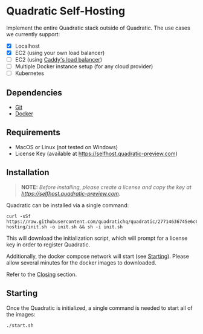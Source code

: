 # Quadratic Self-Hosting

Implement the entire Quadratic stack outside of Quadratic.  The use cases we currently support: 

- [x] Localhost
- [x] EC2 (using your own load balancer)
- [ ] EC2 (using [Caddy's load balancer](https://caddyserver.com/docs/caddyfile/directives/reverse_proxy))
- [ ] Multiple Docker instance setup (for any cloud provider)
- [ ] Kubernetes

## Dependencies

* [Git](https://github.com/git-guides/install-git)
* [Docker](https://docs.docker.com/engine/install/)

## Requirements

* MacOS or Linux (not tested on Windows)
* License Key (available at https://selfhost.quadratic-preview.com)

## Installation

> **NOTE:** _Before  installing, please create a license and copy the key at https://selfhost.quadratic-preview.com._ 

Quadratic can be installed via a single command: 

```shell
curl -sSf https://raw.githubusercontent.com/quadratichq/quadratic/27714636745e6c68e5d0412e2d0eafa16167aa30/self-hosting/init.sh -o init.sh && sh -i init.sh
```

This will download the initialization script, which will prompt for a license key in order to register Quadratic.  

Additionally, the docker compose network will start (see [Starting](#Starting)).  Please allow several minutes for the docker images to downloaded.

Refer to the [Closing](#Closing) section.

## Starting

Once the Quadratic is initialized, a single command is needed to start all of the images:

```shell
./start.sh
```
